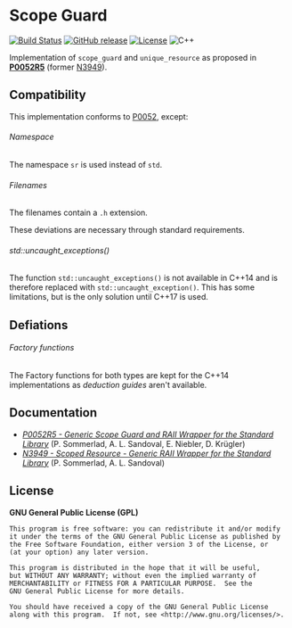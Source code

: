 # Scope Guard

[![Build Status](https://travis-ci.org/offa/scope-guard.svg?branch=master)](https://travis-ci.org/offa/scope-guard)
[![GitHub release](https://img.shields.io/github/release/offa/scope-guard.svg)](https://github.com/offa/scope-guard/releases)
[![License](https://img.shields.io/badge/license-GPLv3-yellow.svg)](LICENSE)
![C++](https://img.shields.io/badge/c++-14-green.svg)

Implementation of `scope_guard` and `unique_resource` as proposed in [**P0052R5**][2] (former [N3949][1]).


## Compatibility

This implementation conforms to [P0052][2], except:

###### Namespace
The namespace `sr` is used instead of `std`.

###### Filenames
The filenames contain a `.h` extension.

These deviations are necessary through standard requirements.

###### std::uncaught_exceptions()
The function `std::uncaught_exceptions()` is not available in C++14 and is therefore replaced with `std::uncaught_exception()`. This has some limitations, but is the only solution until C++17 is used.


## Defiations

###### Factory functions
The Factory functions for both types are kept for the C++14 implementations as *deduction guides* aren't available.


## Documentation

- [*P0052R5 - Generic Scope Guard and RAII Wrapper for the Standard Library*][2] (P. Sommerlad, A. L. Sandoval, E. Niebler, D. Krügler)
- [*N3949 - Scoped Resource - Generic RAII Wrapper for the Standard Library*][1] (P. Sommerlad, A. L. Sandoval)



## License

**GNU General Public License (GPL)**

    This program is free software: you can redistribute it and/or modify
    it under the terms of the GNU General Public License as published by
    the Free Software Foundation, either version 3 of the License, or
    (at your option) any later version.

    This program is distributed in the hope that it will be useful,
    but WITHOUT ANY WARRANTY; without even the implied warranty of
    MERCHANTABILITY or FITNESS FOR A PARTICULAR PURPOSE.  See the
    GNU General Public License for more details.

    You should have received a copy of the GNU General Public License
    along with this program.  If not, see <http://www.gnu.org/licenses/>.


[1]: http://www.open-std.org/jtc1/sc22/wg21/docs/papers/2014/n3949.pdf
[2]: http://www.open-std.org/jtc1/sc22/wg21/docs/papers/2017/p0052r5.pdf
